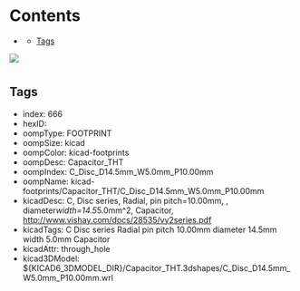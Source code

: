 



Contents
========

* [](#)
	* [Tags](#tags)
  
![][im]
# 

## Tags

- index: 666
- hexID: 
- oompType: FOOTPRINT
- oompSize: kicad
- oompColor: kicad-footprints
- oompDesc: Capacitor_THT
- oompIndex: C_Disc_D14.5mm_W5.0mm_P10.00mm
- oompName: kicad-footprints/Capacitor_THT/C_Disc_D14.5mm_W5.0mm_P10.00mm
- kicadDesc: C, Disc series, Radial, pin pitch=10.00mm, , diameter*width=14.5*5.0mm^2, Capacitor, http://www.vishay.com/docs/28535/vy2series.pdf
- kicadTags: C Disc series Radial pin pitch 10.00mm  diameter 14.5mm width 5.0mm Capacitor
- kicadAttr: through_hole
- kicad3DModel: ${KICAD6_3DMODEL_DIR}/Capacitor_THT.3dshapes/C_Disc_D14.5mm_W5.0mm_P10.00mm.wrl



[im]: image.png
